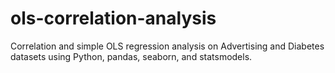 # ols-correlation-analysis
Correlation and simple OLS regression analysis on Advertising and Diabetes datasets using Python, pandas, seaborn, and statsmodels.
